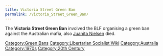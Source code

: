 ```yaml
---
title: Victoria Street Green Ban
permalink: /Victoria_Street_Green_Ban/
---
```


The **Victoria Street Green Ban** involved the BLF organising a green
ban against the Australian mafia, also [Juanita
Nielsen](Juanita_Nielsen.md "wikilink") died.

[Category:Green Bans](Category:Green_Bans.md "wikilink")
[Category:Libertarian Socialist
Wiki](Category:Libertarian_Socialist_Wiki.md "wikilink")
[Category:Australia](Category:Australia.md "wikilink")
[Category:1970s](Category:1970s.md "wikilink") [Category:20th
Century](Category:20th_Century.md "wikilink")